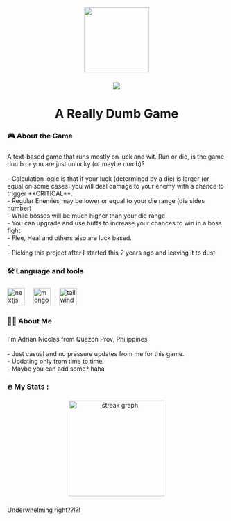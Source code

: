 <div align="center">
  <img height="150" src="https://media2.giphy.com/media/v1.Y2lkPTc5MGI3NjExajJzMXRwc203NzZlNHh6eXlnb3BpNnY5ZzgzenF0M3Q5ZGk4c2N6NiZlcD12MV9pbnRlcm5hbF9naWZfYnlfaWQmY3Q9Zw/I38qmkMXsMOFKsuer9/giphy.gif"  />
</div>

###

<div align="center">
  <img src="https://visitor-badge.laobi.icu/badge?page_id=lieutAshe.lieutAshe&"  />
</div>

###

<h1 align="center">A Really Dumb Game</h1>

###

<h3 align="left">🎮 About the Game</h3>

###

<p align="left">A text-based game that runs mostly on luck and wit. Run or die, is the game dumb or you are just unlucky (or maybe dumb)?<br><br>- Calculation logic is that if your luck (determined by a die) is larger (or equal on some cases) you will deal damage to your enemy with a chance to trigger **CRITICAL**.<br>- Regular Enemies may be lower or equal to your die range (die sides number)<br>-  While bosses will be much higher than your die range<br>- You can upgrade and use buffs to increase your chances to win in a boss fight<br>- Flee, Heal and others also are luck based.
<br>- 
<br>- Picking this project after I started this 2 years ago and leaving it to dust.

</p>

###

<h3 align="left">🛠 Language and tools</h3>

###

<div align="left">
  <img src="https://skillicons.dev/icons?i=nextjs" height="40" alt="nextjs logo"  />
  <img width="12" />
  <img src="https://skillicons.dev/icons?i=mongodb" height="40" alt="mongodb logo"  />
  <img width="12" />
  <img src="https://skillicons.dev/icons?i=tailwind" height="40" alt="tailwindcss logo"  />
</div>

###

<h3 align="left">👩‍💻  About Me</h3>

###

<p align="left">I'm Adrian Nicolas from Quezon Prov, Philippines<br><br>- Just casual and no pressure updates from me for this game.<br>- Updating only from time to time.<br>- Maybe you can add some? haha</p>

###

<h3 align="left">🔥   My Stats :</h3>

###

<div align="center">
  <img src="https://streak-stats.demolab.com?user=lieutAshe&locale=en&mode=daily&theme=dark&hide_border=false&border_radius=5&order=3" height="220" alt="streak graph"  />
</div>

###

<p align="left">Underwhelming right??!?!</p>

###
